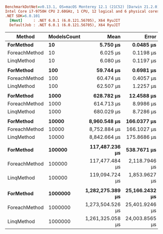 ``` ini

BenchmarkDotNet=v0.13.1, OS=macOS Monterey 12.1 (21C52) [Darwin 21.2.0]
Intel Core i7-9750H CPU 2.60GHz, 1 CPU, 12 logical and 6 physical cores
.NET SDK=6.0.101
  [Host]     : .NET 6.0.1 (6.0.121.56705), X64 RyuJIT
  DefaultJob : .NET 6.0.1 (6.0.121.56705), X64 RyuJIT


```
|        Method | ModelsCount |             Mean |          Error |         StdDev | Ratio | RatioSD |      Gen 0 |      Gen 1 |    Gen 2 |  Allocated |
|-------------- |------------ |-----------------:|---------------:|---------------:|------:|--------:|-----------:|-----------:|---------:|-----------:|
|     **ForMethod** |          **10** |         **5.750 μs** |      **0.0485 μs** |      **0.0454 μs** |  **1.00** |    **0.00** |     **0.6104** |     **0.0076** |        **-** |       **4 KB** |
| ForeachMethod |          10 |         6.025 μs |      0.1198 μs |      0.1793 μs |  1.05 |    0.04 |     0.6180 |     0.0076 |        - |       4 KB |
|    LinqMethod |          10 |         6.080 μs |      0.1197 μs |      0.1932 μs |  1.07 |    0.04 |     0.6180 |     0.0076 |        - |       4 KB |
|               |             |                  |                |                |       |         |            |            |          |            |
|     **ForMethod** |         **100** |        **59.744 μs** |      **0.6981 μs** |      **0.6189 μs** |  **1.00** |    **0.00** |     **6.1035** |     **0.8545** |        **-** |      **37 KB** |
| ForeachMethod |         100 |        60.474 μs |      0.4057 μs |      0.3388 μs |  1.01 |    0.01 |     6.1035 |     0.7935 |        - |      37 KB |
|    LinqMethod |         100 |        62.507 μs |      1.2257 μs |      1.7578 μs |  1.05 |    0.03 |     6.1035 |     0.8545 |        - |      38 KB |
|               |             |                  |                |                |       |         |            |            |          |            |
|     **ForMethod** |        **1000** |       **628.782 μs** |     **12.4588 μs** |     **11.6540 μs** |  **1.00** |    **0.00** |    **60.5469** |    **21.4844** |        **-** |     **375 KB** |
| ForeachMethod |        1000 |       614.713 μs |      8.9986 μs |      8.4173 μs |  0.98 |    0.03 |    60.5469 |    22.4609 |        - |     375 KB |
|    LinqMethod |        1000 |       680.029 μs |      8.7286 μs |      7.7376 μs |  1.08 |    0.03 |    60.5469 |    22.4609 |        - |     375 KB |
|               |             |                  |                |                |       |         |            |            |          |            |
|     **ForMethod** |       **10000** |     **8,960.548 μs** |    **166.0377 μs** |    **155.3118 μs** |  **1.00** |    **0.00** |   **640.6250** |   **296.8750** |  **46.8750** |   **3,746 KB** |
| ForeachMethod |       10000 |     8,752.884 μs |    166.1027 μs |    155.3726 μs |  0.98 |    0.03 |   640.6250 |   296.8750 |  46.8750 |   3,746 KB |
|    LinqMethod |       10000 |     8,842.664 μs |    175.8686 μs |    202.5305 μs |  0.99 |    0.03 |   640.6250 |   296.8750 |  46.8750 |   3,746 KB |
|               |             |                  |                |                |       |         |            |            |          |            |
|     **ForMethod** |      **100000** |   **117,487.236 μs** |    **538.7671 μs** |    **449.8949 μs** |  **1.00** |    **0.00** |  **6400.0000** |  **2600.0000** | **600.0000** |  **37,461 KB** |
| ForeachMethod |      100000 |   117,477.484 μs |  2,118.7946 μs |  1,981.9218 μs |  1.00 |    0.01 |  6400.0000 |  2600.0000 | 600.0000 |  37,461 KB |
|    LinqMethod |      100000 |   119,094.724 μs |  1,853.9627 μs |  1,734.1979 μs |  1.01 |    0.02 |  6400.0000 |  2600.0000 | 600.0000 |  37,461 KB |
|               |             |                  |                |                |       |         |            |            |          |            |
|     **ForMethod** |     **1000000** | **1,282,275.389 μs** | **25,166.2432 μs** | **47,268.3049 μs** |  **1.00** |    **0.00** | **59000.0000** | **20000.0000** |        **-** | **374,593 KB** |
| ForeachMethod |     1000000 | 1,273,504.526 μs | 25,401.9246 μs | 51,313.1406 μs |  0.99 |    0.05 | 59000.0000 | 20000.0000 |        - | 374,577 KB |
|    LinqMethod |     1000000 | 1,261,325.058 μs | 24,003.8565 μs | 26,680.2229 μs |  0.99 |    0.04 | 59000.0000 | 20000.0000 |        - | 374,580 KB |
